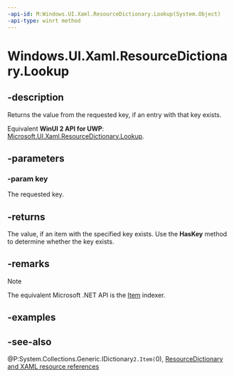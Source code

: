 ```yaml
---
-api-id: M:Windows.UI.Xaml.ResourceDictionary.Lookup(System.Object)
-api-type: winrt method
---
```


<!-- Method syntax
public object Lookup(System.Object key)
-->

# Windows.UI.Xaml.ResourceDictionary.Lookup

## -description
Returns the value from the requested key, if an entry with that key exists.

Equivalent **WinUI 2 API for UWP**: [Microsoft.UI.Xaml.ResourceDictionary.Lookup](/windows/winui/api/microsoft.ui.xaml.resourcedictionary.lookup).

## -parameters
### -param key
The requested key.

## -returns
The value, if an item with the specified key exists. Use the **HasKey** method to determine whether the key exists.

## -remarks
> [!NOTE]
> The equivalent Microsoft .NET API is the [Item](/dotnet/api/system.windows.resourcedictionary.item) indexer.

## -examples

## -see-also
@P:System.Collections.Generic.IDictionary`2.Item(`0), [ResourceDictionary and XAML resource references](/windows/uwp/controls-and-patterns/resourcedictionary-and-xaml-resource-references)
